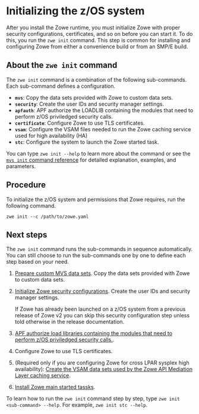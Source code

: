 # Initializing the z/OS system

After you install the Zowe runtime, you must initialize Zowe with proper security configurations, certificates, and so on before you can start it. To do this, you run the `zwe init` command. This step is common for installing and configuring Zowe from either a convenience build or from an SMP/E build.

## About the `zwe init` command

The `zwe init` command is a combination of the following sub-commands. Each sub-command defines a configuration. 

- **`mvs`**: Copy the data sets provided with Zowe to custom data sets.
- **`security`**: Create the user IDs and security manager settings.
- **`apfauth`**: APF authorize the LOADLIB containing the modules that need to perform z/OS priviledged security calls. 
- **`certificate`**: Configure Zowe to use TLS certificates.
- **`vsam`**: Configure the VSAM files needed to run the Zowe caching service used for high availability (HA)
- **`stc`**: Configure the system to launch the Zowe started task.

You can type `zwe init --help` to learn more about the command or see the [`mvs init` command reference](../appendix/zwe_server_command_reference/zwe/init/zwe-init) for detailed explanation, examples, and parameters. 

## Procedure

To initialize the z/OS system and permissions that Zowe requires, run the following command. 

```
zwe init --c /path/to/zowe.yaml
```

## Next steps

The `zwe init` command runs the sub-commands in sequence automatically. You can still choose to run the sub-commands one by one to define each step based on your need. 

1. [Prepare custom MVS data sets](initialize-vsam-dataset.md). Copy the data sets provided with Zowe to custom data sets.
1. [Initialize Zowe security configurations](initialize-security-configuration.md). Create the user IDs and security manager settings.

   If Zowe has already been launched on a z/OS system from a previous release of Zowe v2 you can skip this security configuration step unless told otherwise in the release documentation.

1. [APF authorize load libraries containing the modules that need to perform z/OS priviledged security calls.](apf-authorize-load-library.md).
1. Configure Zowe to use TLS certificates.
1. (Required only if you are configuring Zowe for cross LPAR sysplex high availability): [Create the VSAM data sets used by the Zowe API Mediation Layer caching service](initialize-vsam-dataset.md). 
1. [Install Zowe main started tassks](install-stc-members.md).

To learn how to run the `zwe init` command step by step, type `zwe init <sub-command> --help`. For example, `zwe init stc --help`.

